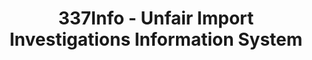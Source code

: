 ---
layout: default
bigquery: https://console.cloud.google.com/bigquery?p=patents-public-data&d=usitc_investigations&page=dataset&project=sheets-management-319211
citation: US International Trade Commission 337Info Unfair Import Investigations Information
  System
contributors: US International Trade Comission
cost: None
description: US International Trade Commission 337Info Unfair Import Investigations
  Information System contains data on investigations done under Section 337. Section
  337 declares the infringement of certain statutory intellectual property rights
  and other forms of unfair competition in import trade to be unlawful practices.
  Most Section 337 investigations involve allegations of patent or registered trademark
  infringement.
documentation: FAQ and tutorial available on the site
last_edit: Mon, 04 Apr 2022 19:10:40 GMT
location: https://pubapps2.usitc.gov/337external/
maintained_by: US International Trade Comission
schema_fields: '[''respondent'', ''currentStatus'', ''targetDate'', ''cafcAppeals'',
  ''complainant'', ''investigationNo'', ''scheduledEndDateEvidHear'', ''internalRemand'',
  ''aljAssigned'', ''finalDetNoViolation'', ''teoIdIssueDate'', ''scheduledStartDateEvidHear'',
  ''teoIdDueDate'', ''dateCreated'', ''reportingRequirements'', ''investigationType'',
  ''endDateMarkmanHearing'', ''ouiiAttorney'', ''patentNumbers'', ''actualEndDateEvidHear'',
  ''ouiiParticipation'', ''issueDateOtherNonFinal'', ''teoProceedingInvolved'', ''patentNumber'',
  ''htsNumbers'', ''gcAttorney'', ''title'', ''dateOfPublicationFrNotice'', ''teoReliefGranted'',
  ''investigationTermDate'', ''trademarkNumbers'', ''currentActiveALJ'', ''actualStartDateEvidHear'',
  ''id'', ''publication_number'', ''finalIdOnViolationIssue'', ''copyrightNumbers'',
  ''finalDetViolation'', ''finalIdOnViolationDue'', ''dateComplaintFiled'', ''startDateMarkmanHearing'',
  ''markmanHearing'', ''invUnfairAct'', ''lastUpdated'', ''docketNo'']'
shortname: unfair_import_investigations
tags:
- import
- legal
- trade
timeframe: 2008-2021 (prior to 2008 downloadable as a JSON file)
title: 337Info - Unfair Import Investigations Information System
uuid: 2721f5ec-e599-4890-9265-9706719fc71e
---